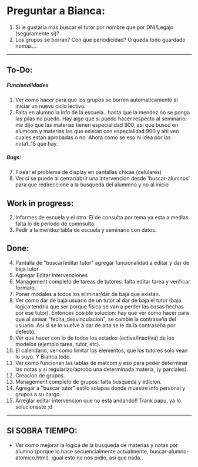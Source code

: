 # Preguntar a Bianca:
1. Si le gustaria mas buscar el tutor por nombre que por DNI/Legajo (seguramente si)?
2. Los grupos se borran? Con que periodicidad? O queda todo guardado nomas...

---

## To-Do:
##### Funcionalidades
1. Ver como hacer para que los grupos se borren automaticamente al iniciar un nuevo ciclo lectivo.
4. Falta en alumno la info de la escuela.. hasta que la mendez no se ponga las pilas no puedo.
Hay algo que si puedo hacer respecto al seminario: me dijo que las materias tienen especialidad 900, asi que busco en alumcom y materias las que existan con especialidad 900 y ahi veo cuales estan aprobadas o no. Ahora como se eso ni idea por las nota1..15 que hay.

##### Bugs:
7. Fixear el problema de display en pantallas chicas (celulares)
9. Ver si se puede al cerrar/abrir una intervencion desde 'buscar-alumnos' para que redireccione a la busqueda del alummno y no al inicio

## Work in progress:
2. Informes de escuela y el otro. El de consulta por tema ya esta a medias falta lo de periodo de comnsulta.
3. Pedir a la mendez tabla de escuela y seminario con datos.

## Done:
4. Pantalla de "buscar/editar tutor" agregar funcionalidad a editar y dar de baja tutor
5. Agregar Editar intervenciones
3. Management completo de tareas de tutores: falta editar tarea y verificar formato.
6. Poner modales a todos los eliminar/dar de baja que existan.
9. Ver como dar de baja usuario de un tutor al dar de baja el tutor (baja logica tendria que ser porque fisica se van a perder las cosas hechas por ese tutor).
Entonces posible solucion: hay que ver como hacer para que al setear "fecha_desvinculacion", se cambie la contraseña del usuario. Asi si se lo vuelve a dar de alta se le da la contraseña por defecto.
9. Ver que hacer con lo de todos los estados (activa/inactiva) de los modelos (ejemplo tarea, tutor, etc).
10. El calendario, ver como limitar los elementos, que los tutores solo vean lo suyo. Y Bianca todo.
8. Ver como funcionan las tablas de matcom y eso para poder determinar las notas y si regularizo/aprobo una determinada materia, (y parciales).
12. Creacion de grupos.
1. Management completo de grupos: falta busqueda y edicion.
5. Agregar a "buscar tutor" estilo solapas donde muestre info personal y grupos a su cargo.
8. Arreglar editar intervencion que no esta andando!! Trank papu, ya lo solucionaste ;d

--- 

## SI SOBRA TIEMPO:
-  Ver como mejorar la logica de la busqueda de materias y notas por alumno (porque lo hace secuencialmente actualmente, buscar-alumno-atomico.html).
 igual esto no nos pidio, asi que nada..